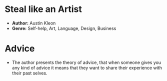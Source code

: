 # Steal like an Artist
- **Author:** Austin Kleon
- **Genre:** Self-help, Art, Language, Design, Business

# Advice
- The author presents the theory of advice, that when someone gives you any kind of advice it means that they want to share their experience with their past selves.
